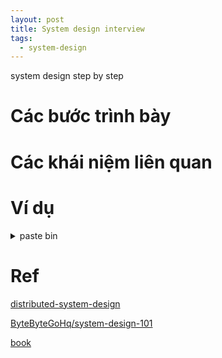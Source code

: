 ```yaml
---
layout: post
title: System design interview
tags:
  - system-design
---
```


system design step by step

# Các bước trình bày 


# Các khái niệm liên quan 

# Ví dụ


<details markdown="1">
<summary>paste bin</summary>



</details>


# Ref 

[distributed-system-design](https://github.com/gitgik/distributed-system-design)

[ByteByteGoHq/system-design-101](https://github.com/ByteByteGoHq/system-design-101)

[book](https://drive.google.com/file/d/1cNgwx-T9kgQDPBUTseQ_eArqAM2WHCVG/view)



